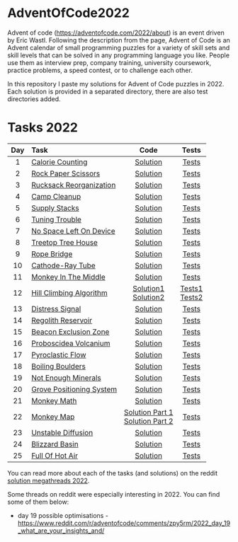 # AdventOfCode2022
Advent of code (https://adventofcode.com/2022/about) is an event driven by Eric Wastl. Following the description from the page, Advent of Code is an Advent calendar of small programming puzzles for a variety of skill sets and skill levels that can be solved in any programming language you like. People use them as interview prep, company training, university coursework, practice problems, a speed contest, or to challenge each other.

In this repository I paste my solutions for Advent of Code puzzles in 2022. Each solution is provided in a separated directory, there are also test directories added.

# Tasks 2022
| Day | Task | Code | Tests |
|:---:|:---|:---:|:---:|
| 1 | [Calorie Counting](https://adventofcode.com/2022/day/1) | [Solution](src/main/java/com/example/adventofcode/day01/CalorieCounting.java) | [Tests](src/test/java/com/example/adventofcode/day01/CalorieCountingTest.java) |
| 2 | [Rock Paper Scissors](https://adventofcode.com/2022/day/2) | [Solution](src/main/java/com/example/adventofcode/day02/RockPaperScissors.java) | [Tests](src/test/java/com/example/adventofcode/day02/RockPaperScissorsTest.java) |
| 3 | [Rucksack Reorganization](https://adventofcode.com/2022/day/3) | [Solution](src/main/java/com/example/adventofcode/day03/RucksackReorganization.java) | [Tests](src/test/java/com/example/adventofcode/day03/RucksackReorganizationTest.java) |
| 4 | [Camp Cleanup](https://adventofcode.com/2022/day/4) | [Solution](src/main/java/com/example/adventofcode/day04/CampCleanup.java) | [Tests](src/test/java/com/example/adventofcode/day04/CampCleanupTest.java) |
| 5 | [Supply Stacks](https://adventofcode.com/2022/day/5) | [Solution](src/main/java/com/example/adventofcode/day05/SupplyStacks.java) | [Tests](src/test/java/com/example/adventofcode/day05/SupplyStacksTest.java) |
| 6 | [Tuning Trouble](https://adventofcode.com/2022/day/6) | [Solution](src/main/java/com/example/adventofcode/day06/TuningTrouble.java) | [Tests](src/test/java/com/example/adventofcode/day06/TuningTroubleTest.java) |
| 7 | [No Space Left On Device](https://adventofcode.com/2022/day/7) | [Solution](src/main/java/com/example/adventofcode/day07/NoSpaceLeftOnDevice.java) | [Tests](src/test/java/com/example/adventofcode/day07/NoSpaceLeftOnDeviceTest.java) |
| 8 | [Treetop Tree House](https://adventofcode.com/2022/day/8) | [Solution](src/main/java/com/example/adventofcode/day08/TreetopTreeHouse.java) | [Tests](src/test/java/com/example/adventofcode/day08/TreetopTreeHouseTest.java) |
| 9 | [Rope Bridge](https://adventofcode.com/2022/day/9) | [Solution](src/main/java/com/example/adventofcode/day09/RopeBridge.java) | [Tests](src/test/java/com/example/adventofcode/day09/RopeBridgeTest.java) |
| 10 | [Cathode-Ray Tube](https://adventofcode.com/2022/day/10) | [Solution](src/main/java/com/example/adventofcode/day10/CathodeRayTube.java) | [Tests](src/test/java/com/example/adventofcode/day10/CathodeRayTubeTest.java) |
| 11 | [Monkey In The Middle](https://adventofcode.com/2022/day/11) | [Solution](src/main/java/com/example/adventofcode/day11/MonkeyInTheMiddle.java) | [Tests](src/test/java/com/example/adventofcode/day11/MonkeyInTheMiddleTest.java) |
| 12 | [Hill Climbing Algorithm](https://adventofcode.com/2022/day/12) | [Solution1](src/main/java/com/example/adventofcode/day12/HillClimbingAlgorithm.java) <br> [Solution2](src/main/java/com/example/adventofcode/day12/HillClimbingAlgorithmSolution2.java) | [Tests1](src/test/java/com/example/adventofcode/day12/HillClimbingAlgorithmTest.java) <br> [Tests2](src/test/java/com/example/adventofcode/day12/HillClimbingAlgorithmSolution2Test.java) |
| 13 | [Distress Signal](https://adventofcode.com/2022/day/13) | [Solution](src/main/java/com/example/adventofcode/day13/DistressSignal.java) | [Tests](src/test/java/com/example/adventofcode/day13/DistressSignalTest.java) |
| 14 | [Regolith Reservoir](https://adventofcode.com/2022/day/14) | [Solution](src/main/java/com/example/adventofcode/day14/RegolithReservoir.java) | [Tests](src/test/java/com/example/adventofcode/day14/RegolithReservoirTest.java) |
| 15 | [Beacon Exclusion Zone](https://adventofcode.com/2022/day/15) | [Solution](src/main/java/com/example/adventofcode/day15/BeaconExclusionZone.java) | [Tests](src/test/java/com/example/adventofcode/day15/BeaconExclusionZoneTest.java) |
| 16 | [Proboscidea Volcanium](https://adventofcode.com/2022/day/16) | [Solution](src/main/java/com/example/adventofcode/day16/ProboscideaVolcanium.java) | [Tests](src/test/java/com/example/adventofcode/day16/ProboscideaVolcaniumTest.java) |
| 17 | [Pyroclastic Flow](https://adventofcode.com/2022/day/17) | [Solution](src/main/java/com/example/adventofcode/day17/PyroclasticFlow.java) | [Tests](src/test/java/com/example/adventofcode/day17/PyroclasticFlowTest.java) |
| 18 | [Boiling Boulders](https://adventofcode.com/2022/day/18) | [Solution](src/main/java/com/example/adventofcode/day18/BoilingBoulders.java) | [Tests](src/test/java/com/example/adventofcode/day18/BoilingBouldersTest.java) |
| 19 | [Not Enough Minerals](https://adventofcode.com/2022/day/19) | [Solution](src/main/java/com/example/adventofcode/day19/NotEnoughMinerals.java) | [Tests](src/test/java/com/example/adventofcode/day19/NotEnoughMineralsTest.java) |
| 20 | [Grove Positioning System](https://adventofcode.com/2022/day/20) | [Solution](src/main/java/com/example/adventofcode/day20/GrovePositioningSystem.java) | [Tests](src/test/java/com/example/adventofcode/day20/GrovePositioningSystemTest.java) |
| 21 | [Monkey Math](https://adventofcode.com/2022/day/21) | [Solution](src/main/java/com/example/adventofcode/day21/MonkeyMath.java) | [Tests](src/test/java/com/example/adventofcode/day21/MonkeyMathTest.java) |
| 22 | [Monkey Map](https://adventofcode.com/2022/day/22) | [Solution Part 1](src/main/java/com/example/adventofcode/day22/MonkeyMap.java) <br> [Solution Part 2](src/main/java/com/example/adventofcode/day22/MonkeyMapCube.java)| [Tests](src/test/java/com/example/adventofcode/day22/MonkeyMapTest.java) |
| 23 | [Unstable Diffusion](https://adventofcode.com/2022/day/23) | [Solution](src/main/java/com/example/adventofcode/day23/UnstableDiffusion.java) | [Tests](src/test/java/com/example/adventofcode/day23/UnstableDiffusionTest.java) |
| 24 | [Blizzard Basin](https://adventofcode.com/2022/day/24) | [Solution](src/main/java/com/example/adventofcode/day24/BlizzardBasin.java) | [Tests](src/test/java/com/example/adventofcode/day24/BlizzardBasinTest.java) |
| 25 | [Full Of Hot Air](https://adventofcode.com/2022/day/25) | [Solution](src/main/java/com/example/adventofcode/day25/FullOfHotAir.java) | [Tests](src/test/java/com/example/adventofcode/day25/FullOfHotAirTest.java) |

You can read more about each of the tasks (and solutions) on the reddit [solution megathreads 2022](https://www.reddit.com/r/adventofcode/wiki/archives/solution_megathreads/2022/).

Some threads on reddit were especially interesting in 2022. You can find some of them below:
* day 19 possible optimisations - https://www.reddit.com/r/adventofcode/comments/zpy5rm/2022_day_19_what_are_your_insights_and/